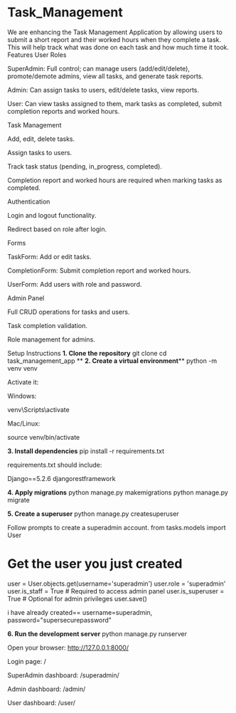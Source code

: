 # Task_Management
We are enhancing the Task Management Application by allowing users to submit a short report and their worked hours when they complete a task. This will help track what was done on each task and how much time it took.
Features
User Roles

SuperAdmin: Full control; can manage users (add/edit/delete), promote/demote admins, view all tasks, and generate task reports.

Admin: Can assign tasks to users, edit/delete tasks, view reports.

User: Can view tasks assigned to them, mark tasks as completed, submit completion reports and worked hours.

Task Management

Add, edit, delete tasks.

Assign tasks to users.

Track task status (pending, in_progress, completed).

Completion report and worked hours are required when marking tasks as completed.

Authentication

Login and logout functionality.

Redirect based on role after login.

Forms

TaskForm: Add or edit tasks.

CompletionForm: Submit completion report and worked hours.

UserForm: Add users with role and password.

Admin Panel

Full CRUD operations for tasks and users.

Task completion validation.

Role management for admins.



Setup Instructions
**1. Clone the repository**
git clone <your-repo-url>
cd task_management_app
**
**2. Create a virtual environment****
python -m venv venv


Activate it:

Windows:

venv\Scripts\activate


Mac/Linux:

source venv/bin/activate

**3. Install dependencies**
pip install -r requirements.txt


requirements.txt should include:

Django==5.2.6
djangorestframework

**4. Apply migrations**
python manage.py makemigrations
python manage.py migrate

**5. Create a superuser**
python manage.py createsuperuser


Follow prompts to create a superadmin account.
from tasks.models import User

# Get the user you just created
user = User.objects.get(username='superadmin')
user.role = 'superadmin'
user.is_staff = True  # Required to access admin panel
user.is_superuser = True  # Optional for admin privileges
user.save()

i have already created== username=superadmin, password="supersecurepassword"

**6. Run the development server**
python manage.py runserver


Open your browser: http://127.0.0.1:8000/

Login page: /

SuperAdmin dashboard: /superadmin/

Admin dashboard: /admin/

User dashboard: /user/
